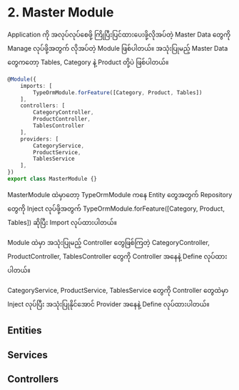 # 2. Master Module

Application ကို အလုပ်လုပ်စေဖို့ ကြိုပြီးပြင်ထားပေးဖို့လိုအပ်တဲ့ Master Data တွေကို Manage လုပ်ဖို့အတွက် လိုအပ်တဲ့ Module ဖြစ်ပါတယ်။ အသုံးပြုမည့် Master Data တွေကတော့ Tables, Category နဲ့ Product တို့ပဲ ဖြစ်ပါတယ်။

```typescript
@Module({
    imports: [
        TypeOrmModule.forFeature([Category, Product, Tables])
    ],
    controllers: [
        CategoryController,
        ProductController,
        TablesController
    ],
    providers: [
        CategoryService,
        ProductService,
        TablesService
    ],
})
export class MasterModule {}
```

MasterModule ထဲမှာတော့ TypeOrmModule ကနေ Entity တွေအတွက် Repository တွေကို Inject လုပ်ဖို့အတွက် TypeOrmModule.forFeature([Category, Product, Tables]) ဆိုပြီး Import လုပ်ထားပါတယ်။ 

Module ထဲမှာ အသုံးပြုမည့် Controller တွေဖြစ်ကြတဲ့ CategoryController, ProductController, TablesController တွေကို Controller အနေနဲ့ Define လုပ်ထားပါတယ်။

CategoryService, ProductService, TablesService တွေကို Controller တွေထဲမှာ Inject လုပ်ပြီး အသုံးပြုနိုင်အောင် Provider အနေနဲ့ Define လုပ်ထားပါတယ်။

## Entities


## Services


## Controllers